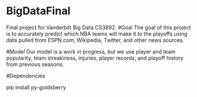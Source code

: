 # BigDataFinal
Final project for Vanderbilt Big Data CS3892. 
#Goal
The goal of this project is to accurately predict which NBA teams will make it to the playoffs using data pulled from ESPN.com, Wikipedia, Twitter, and other news sources.

#Model
Our model is a work in progress, but we use player and team popularity, team streakiness, injuries, player records, and playoff history from previous seasons.

#Dependencies

pip install py-goldsberry

